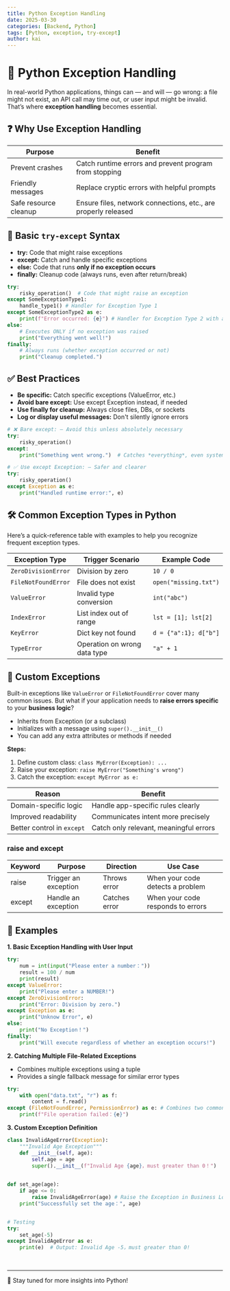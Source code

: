 ```yaml
---
title: Python Exception Handling
date: 2025-03-30
categories: [Backend, Python]
tags: [Python, exception, try-except]
author: kai
---
```


# 🚀 Python Exception Handling
In real-world Python applications, things can — and will — go wrong: a file might not exist, an API call may time out, or user input might be invalid.  
That’s where **exception handling** becomes essential.

## ❓ Why Use Exception Handling

| Purpose              | Benefit                                                             |
|----------------------|---------------------------------------------------------------------|
| Prevent crashes       | Catch runtime errors and prevent program from stopping             |
| Friendly messages     | Replace cryptic errors with helpful prompts                        |
| Safe resource cleanup | Ensure files, network connections, etc., are properly released     |

## 🔧 Basic `try-except` Syntax
- **try:** Code that might raise exceptions
- **except:** Catch and handle specific exceptions
- **else:** Code that runs **only if no exception occurs**
- **finally:** Cleanup code (always runs, even after return/break)

```python
try:
    risky_operation()  # Code that might raise an exception
except SomeExceptionType1:
    handle_type1() # Handler for Exception Type 1
except SomeExceptionType2 as e:
    print(f"Error occurred: {e}") # Handler for Exception Type 2 with access to the exception object
else:
    # Executes ONLY if no exception was raised
    print("Everything went well!")
finally:
    # Always runs (whether exception occurred or not)
    print("Cleanup completed.")
```

## ✅ Best Practices
- **Be specific:** Catch specific exceptions (ValueError, etc.)
- **Avoid bare except:** Use except Exception instead, if needed
- **Use finally for cleanup:** Always close files, DBs, or sockets
- **Log or display useful messages:** Don't silently ignore errors

```python
# ❌ Bare except: — Avoid this unless absolutely necessary
try:
    risky_operation()
except:
    print("Something went wrong.")  # Catches *everything*, even system-level exits

# ✅ Use except Exception: — Safer and clearer
try:
    risky_operation()
except Exception as e:
    print("Handled runtime error:", e)
```


## 🛠️ Common Exception Types in Python
Here’s a quick-reference table with examples to help you recognize frequent exception types.

| Exception Type      | Trigger Scenario                   | Example Code                              |
|---------------------|-------------------------------------|--------------------------------------------|
| `ZeroDivisionError` | Division by zero                   | `10 / 0`                                   |
| `FileNotFoundError` | File does not exist                | `open("missing.txt")`                      |
| `ValueError`        | Invalid type conversion            | `int("abc")`                               |
| `IndexError`        | List index out of range            | `lst = [1]; lst[2]`                        |
| `KeyError`          | Dict key not found                 | `d = {"a":1}; d["b"]`                      |
| `TypeError`         | Operation on wrong data type       | `"a" + 1`                                  |


## 🧱 Custom Exceptions
Built-in exceptions like `ValueError` or `FileNotFoundError` cover many common issues. But what if your application needs to **raise errors specific** to your **business logic**?

- Inherits from Exception (or a subclass)
- Initializes with a message using `super().__init__()`
- You can add any extra attributes or methods if needed

**Steps:**
1. Define custom class: `class MyError(Exception): ...`
2. Raise your exception: `raise MyError("Something's wrong")`
3. Catch the exception: `except MyError as e:`


| Reason                       | Benefit                                         |
|------------------------------|-------------------------------------------------|
| Domain-specific logic        | Handle app-specific rules clearly              |
| Improved readability         | Communicates intent more precisely             |
| Better control in `except`   | Catch only relevant, meaningful errors         |

### raise and except

| Keyword | Purpose | Direction | Use Case |
|---------|---------|-----------|----------|
| raise | Trigger an exception | Throws error | When your code detects a problem |
| except | Handle an exception | Catches error| When your code responds to errors |


## 🤖 Examples
**1. Basic Exception Handling with User Input**

```python
try:
    num = int(input("Please enter a number："))
    result = 100 / num
    print(result)
except ValueError:
    print("Please enter a NUMBER!")
except ZeroDivisionError:
    print("Error: Division by zero.")
except Exception as e:
    print("Unknow Error", e)
else:
    print("No Exception！")
finally:
    print("Will execute regardless of whether an exception occurs!")
```

**2. Catching Multiple File-Related Exceptions**
- Combines multiple exceptions using a tuple
- Provides a single fallback message for similar error types

```python
try:
    with open("data.txt", "r") as f:
        content = f.read()
except (FileNotFoundError, PermissionError) as e: # Combines two common file exceptions using a tuple
    print(f"File operation failed：{e}")
```

**3. Custom Exception Definition**

```python
class InvalidAgeError(Exception):
    """Invalid Age Exception"""
    def __init__(self, age):
        self.age = age
        super().__init__(f"Invalid Age {age}，must greater than 0！")
    

def set_age(age):
    if age <= 0:
        raise InvalidAgeError(age) # Raise the Exception in Business Logic
    print("Successfully set the age：", age)


# Testing
try:
    set_age(-5)
except InvalidAgeError as e:
    print(e)  # Output: Invalid Age -5，must greater than 0!
```


<br>



---

🚀 Stay tuned for more insights into Python!